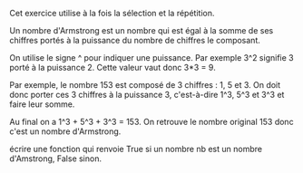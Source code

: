 Cet exercice utilise à la fois la sélection et la répétition.

Un nombre d'Armstrong est un nombre qui est égal à la somme de ses chiffres portés à la puissance du nombre de chiffres le composant.

On utilise le signe ^ pour indiquer une puissance. Par exemple 3^2 signifie 3 porté à la puissance 2. Cette valeur vaut donc 3*3 = 9.

Par exemple, le nombre 153 est composé de 3 chiffres : 1, 5 et 3. On doit donc porter ces 3 chiffres à la puissance 3, c'est-à-dire 1^3, 5^3 et 3^3 et faire leur somme.

Au final on a 1^3 + 5^3 + 3^3 = 153. On retrouve le nombre original 153 donc c'est un nombre d'Armstrong.

écrire une fonction qui renvoie True si un nombre nb est un nombre d'Amstrong, False sinon.